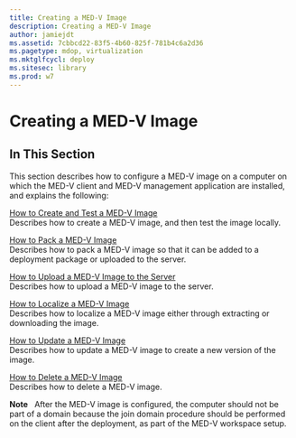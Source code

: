 ```yaml
---
title: Creating a MED-V Image
description: Creating a MED-V Image
author: jamiejdt
ms.assetid: 7cbbcd22-83f5-4b60-825f-781b4c6a2d36
ms.pagetype: mdop, virtualization
ms.mktglfcycl: deploy
ms.sitesec: library
ms.prod: w7
---
```



# Creating a MED-V Image


## In This Section


This section describes how to configure a MED-V image on a computer on which the MED-V client and MED-V management application are installed, and explains the following:

<a href="" id="how-to-create-and-test-a-med-v-image"></a>[How to Create and Test a MED-V Image](how-to-create-and-test-a-med-v-image.md)  
Describes how to create a MED-V image, and then test the image locally.

<a href="" id="how-to-pack-a-med-v-image"></a>[How to Pack a MED-V Image](how-to-pack-a-med-v-image.md)  
Describes how to pack a MED-V image so that it can be added to a deployment package or uploaded to the server.

<a href="" id="how-to-upload-a-med-v-image-to-the-server"></a>[How to Upload a MED-V Image to the Server](how-to-upload-a-med-v-image-to-the-server.md)  
Describes how to upload a MED-V image to the server.

<a href="" id="how-to-localize-a-med-v-image"></a>[How to Localize a MED-V Image](how-to-localize-a-med-v-image.md)  
Describes how to localize a MED-V image either through extracting or downloading the image.

<a href="" id="how-to-update-a-med-v-image"></a>[How to Update a MED-V Image](how-to-update-a-med-v-image.md)  
Describes how to update a MED-V image to create a new version of the image.

<a href="" id="how-to-delete-a-med-v-image"></a>[How to Delete a MED-V Image](how-to-delete-a-med-v-image.md)  
Describes how to delete a MED-V image.

**Note**  
After the MED-V image is configured, the computer should not be part of a domain because the join domain procedure should be performed on the client after the deployment, as part of the MED-V workspace setup.

 

 

 





